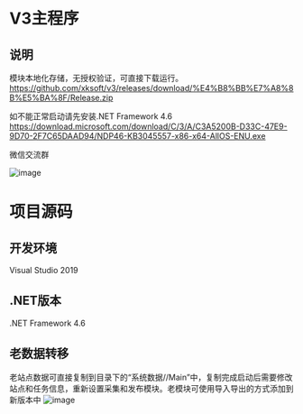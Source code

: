 # V3主程序
## 说明
模块本地化存储，无授权验证，可直接下载运行。
https://github.com/xksoft/v3/releases/download/%E4%B8%BB%E7%A8%8B%E5%BA%8F/Release.zip

如不能正常启动请先安装.NET Framework 4.6
https://download.microsoft.com/download/C/3/A/C3A5200B-D33C-47E9-9D70-2F7C65DAAD94/NDP46-KB3045557-x86-x64-AllOS-ENU.exe

微信交流群

![image](https://user-images.githubusercontent.com/24860541/138666730-17bb1933-26fb-4a0c-9cb3-282e4887a340.png)


# 项目源码
## 开发环境
Visual Studio 2019
## .NET版本
.NET Framework 4.6
## 老数据转移
老站点数据可直接复制到目录下的“系统数据//Main”中，复制完成启动后需要修改站点和任务信息，重新设置采集和发布模块。老模块可使用导入导出的方式添加到新版本中
![image](https://user-images.githubusercontent.com/24860541/138664082-b62aa07b-fa20-4e73-8761-6ec62a349e9b.png)
